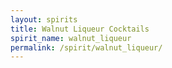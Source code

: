 ```yaml
---
layout: spirits
title: Walnut Liqueur Cocktails
spirit_name: walnut_liqueur
permalink: /spirit/walnut_liqueur/
---
```

